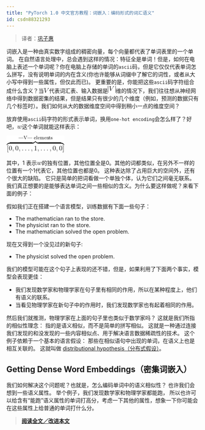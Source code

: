 ```yaml
---
title: "PyTorch 1.0 中文官方教程：词嵌入：编码形式的词汇语义"
id: csdn88321293
---
```


> 译者：[巩子惠](https://github.com/sight007)

词嵌入是一种由真实数字组成的稠密向量，每个向量都代表了单词表里的一个单词。 在自然语言处理中，总会遇到这样的情况：特征全是单词！但是，如何在电脑上表述一个单词呢？你在电脑上存储的单词的`ascii`码，但是它仅仅代表单词怎么拼写，没有说明单词的内在含义(你也许能够从词缀中了解它的词性，或者从大小写中得到一些属性，但仅此而已)。 更重要的是，你能把这些`ascii`码字符组合成什么含义？当![](../img/792b7dd18b907a320bebd76f5c51bf23.png)代表词汇表、输入数据是![](../img/65c0615ca28497e0c863bc5fab2adc20.png)维的情况下，我们往往想从神经网络中得到数据密集的结果，但是结果只有很少的几个维度（例如，预测的数据只有几个标签时）。我们如何从大的数据维度空间中得到稍小一点的维度空间？

放弃使用`ascii`码字符的形式表示单词，换用`one-hot encoding`会怎么样了？好吧，![](../img/cc82991760e64deacb5ae40cbfb49643.png)这个单词就能这样表示：

![](../img/a588125cfa46b08591d5bccaec5ed901.png)

其中，1 表示![](../img/cc82991760e64deacb5ae40cbfb49643.png)的独有位置，其他位置全是0。其他的词都类似，在另外不一样的位置有一个1代表它，其他位置也都是0。
这种表达除了占用巨大的空间外，还有个很大的缺陷。 它只是简单的把词看做一个单独个体，认为它们之间毫无联系。 我们真正想要的是能够表达单词之间一些相似的含义。为什么要这样做呢？来看下面的例子：

假如我们正在搭建一个语言模型，训练数据有下面一些句子：

*   The mathematician ran to the store.
*   The physicist ran to the store.
*   The mathematician solved the open problem.

现在又得到一个没见过的新句子:

*   The physicist solved the open problem.

我们的模型可能在这个句子上表现的还不错，但是，如果利用了下面两个事实，模型会表现更佳：

*   我们发现数学家和物理学家在句子里有相同的作用，所以在某种程度上，他们有语义的联系。
*   当看见物理学家在新句子中的作用时，我们发现数学家也有起着相同的作用。

然后我们就推测，物理学家在上面的句子里也类似于数学家吗？ 这就是我们所指的相似性理念： 指的是语义相似，而不是简单的拼写相似。 这就是一种通过连接我们发现的和没发现的一些内容相似点、用于解决语言数据稀疏性的技术。 这个例子依赖于一个基本的语言假设： 那些在相似语句中出现的单词，在语义上也是相互关联的。 这就叫做 [distributional hypothesis（分布式假设）](https://en.wikipedia.org/wiki/Distributional_semantics)。

## Getting Dense Word Embeddings（密集词嵌入）

我们如何解决这个问题呢？也就是，怎么编码单词中的语义相似性？ 也许我们会想到一些语义属性。 举个例子，我们发现数学家和物理学家都能跑， 所以也许可以给含有“能跑”语义属性的单词打高分，考虑一下其他的属性，想象一下你可能会在这些属性上给普通的单词打什么分。

> [**阅读全文／改进本文**](https://github.com/apachecn/pytorch-doc-zh/blob/master/docs/1.0/nlp_word_embeddings_tutorial.md)